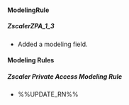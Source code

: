 #### ModelingRule 
##### ZscalerZPA_1_3
- Added a modeling field.
#### Modeling Rules
##### Zscaler Private Access Modeling Rule
- %%UPDATE_RN%%
